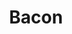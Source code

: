 ---
title: Bacon
meal: breakfast
image: bacon.jpg
description: A nice, crispy bacon ready for you to devour.
badge: High in Protein
difficulty: intermediate
tags:
  - quick
  - delicious
ingredients:
  - Bacon
  - Paper towels
instructions:
  - First, line a microwave safe plate with bacon.
  - Then spread out the bacon and make sure none of them are touching.
  - Put a paper on the bacon after you have spread them out.
  - Put the plate full of bacon in the microwave and cook it for a minute and thirty seconds, although you can cook it for longer if you want.
  - Finally, take the bacon out and eat it!
---